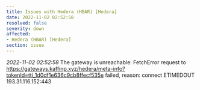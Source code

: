```yaml
---
title: Issues with Hedera (HBAR) [Hedera]
date: 2022-11-02 02:52:58
resolved: false
severity: down
affected:
- Hedera (HBAR) [Hedera]
section: issue
---
```


*2022-11-02 02:52:58* The gateway is unreachable: FetchError request to https://gateways.kaffinp.xyz/hedera/meta-info?tokenId=tti_1d0df1e636c9cb8ffecf535e failed, reason: connect ETIMEDOUT 193.31.116.152:443